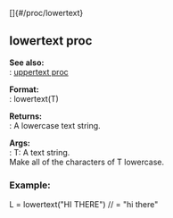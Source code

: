 []{#/proc/lowertext}    
## lowertext proc    
**See also:**    
:   [uppertext proc](/ref/proc/uppertext/uppertext.md)    
<!-- -->    
**Format:**    
:   lowertext(T)    
<!-- -->    
**Returns:**    
:   A lowercase text string.    
<!-- -->    
**Args:**    
:   T: A text string.    
Make all of the characters of T lowercase.    
### Example:    
L = lowertext(\"HI THERE\") // = \"hi there\"  